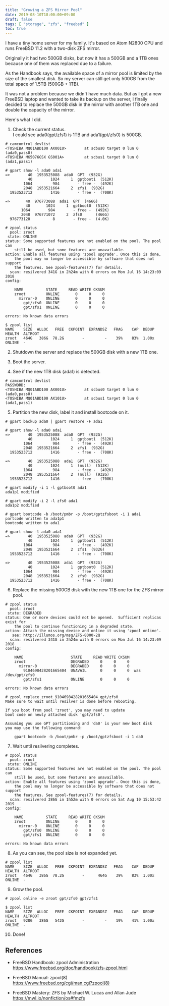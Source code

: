 ```yaml
---
title: "Growing a ZFS Mirror Pool"
date: 2019-08-10T18:00:00+09:00
draft: false
tags: [ "storage", "zfs", "freebsd" ]
toc: true
---
```

I have a tiny home server for my family. It's based on Atom N2800 CPU and runs FreeBSD 11.2 with a two-disk ZFS mirror.

Originally it had two 500GB disks, but now it has a 500GB and a 1TB ones because one of them was replaced due to a failure.

As the Handbook says, the available space of a mirror pool is limited by the size of the smallest disk. So my server can still get only 500GB from the total space of 1.5TB (500GB + 1TB).

It was not a problem because we didn't have much data. But as I got a new FreeBSD laptop and wanted to take its backup on the server, I finally decided to replace the 500GB disk in the mirror with another 1TB one and double the capacity of the mirror.

Here's what I did.

1. Check the current status.  
I could see ada0(gpt/zfs1) is 1TB and ada1(gpt/zfs0) is 500GB.
```
# camcontrol devlist
<TOSHIBA MQ01ABD100 AX001U>        at scbus0 target 0 lun 0 (ada0,pass0)
<TOSHIBA MK5076GSX GS001A>         at scbus1 target 0 lun 0 (ada1,pass1)

# gpart show -l ada0 ada1
=>        40  1953525088  ada0  GPT  (932G)
          40        1024     1  gptboot1  (512K)
        1064         984        - free -  (492K)
        2048  1953521664     2  zfs1  (932G)
  1953523712        1416        - free -  (708K)

=>       40  976773088  ada1  GPT  (466G)
         40       1024     1  gptboot0  (512K)
       1064        984        - free -  (492K)
       2048  976771072     2  zfs0      (466G)
  976773120          8        - free -  (4.0K)

# zpool status
  pool: zroot
 state: ONLINE
status: Some supported features are not enabled on the pool. The pool can
	still be used, but some features are unavailable.
action: Enable all features using 'zpool upgrade'. Once this is done,
	the pool may no longer be accessible by software that does not support
	the features. See zpool-features(7) for details.
  scan: resilvered 341G in 2h24m with 0 errors on Mon Jul 16 14:23:09 2018
config:

	NAME          STATE     READ WRITE CKSUM
	zroot         ONLINE       0     0     0
	  mirror-0    ONLINE       0     0     0
	    gpt/zfs0  ONLINE       0     0     0
	    gpt/zfs1  ONLINE       0     0     0

errors: No known data errors

$ zpool list
NAME    SIZE  ALLOC   FREE  CKPOINT  EXPANDSZ   FRAG    CAP  DEDUP  HEALTH  ALTROOT
zroot   464G   386G  78.2G        -         -    39%    83%  1.00x  ONLINE  -
```

2. Shutdown the server and replace the 500GB disk with a new 1TB one.

3. Boot the server.

4. See if the new 1TB disk (ada1) is detected.
```
# camcontrol devlist
PASSWORD: 
<TOSHIBA MQ01ABD100 AX001U>        at scbus0 target 0 lun 0 (ada0,pass0)
<TOSHIBA MQ01ABD100 AX101U>        at scbus1 target 0 lun 0 (ada1,pass1)
```

5. Partition the new disk, label it and install bootcode on it.
```
# gpart backup ada0 | gpart restore -F ada1

# gpart show -l ada0 ada1
=>        40  1953525088  ada0  GPT  (932G)
          40        1024     1  gptboot1  (512K)
        1064         984        - free -  (492K)
        2048  1953521664     2  zfs1  (932G)
  1953523712        1416        - free -  (708K)

=>        40  1953525088  ada1  GPT  (932G)
          40        1024     1  (null)  (512K)
        1064         984        - free -  (492K)
        2048  1953521664     2  (null)  (932G)
  1953523712        1416        - free -  (708K)

# gpart modify -i 1 -l gptboot0 ada1
ada1p1 modified

# gpart modify -i 2 -l zfs0 ada1
ada1p2 modified

# gpart bootcode -b /boot/pmbr -p /boot/gptzfsboot -i 1 ada1
partcode written to ada1p1
bootcode written to ada1

# gpart show -l ada0 ada1
=>        40  1953525088  ada0  GPT  (932G)
          40        1024     1  gptboot1  (512K)
        1064         984        - free -  (492K)
        2048  1953521664     2  zfs1  (932G)
  1953523712        1416        - free -  (708K)

=>        40  1953525088  ada1  GPT  (932G)
          40        1024     1  gptboot0  (512K)
        1064         984        - free -  (492K)
        2048  1953521664     2  zfs0  (932G)
  1953523712        1416        - free -  (708K)
```

6. Replace the missing 500GB disk with the new 1TB one for the ZFS mirror pool.
```
# zpool status
  pool: zroot
 state: DEGRADED
status: One or more devices could not be opened.  Sufficient replicas exist for
	the pool to continue functioning in a degraded state.
action: Attach the missing device and online it using 'zpool online'.
   see: http://illumos.org/msg/ZFS-8000-2Q
  scan: resilvered 341G in 2h24m with 0 errors on Mon Jul 16 14:23:09 2018
config:

	NAME                     STATE     READ WRITE CKSUM
	zroot                    DEGRADED     0     0     0
	  mirror-0               DEGRADED     0     0     0
	    9104698428201665404  UNAVAIL      0     0     0  was /dev/gpt/zfs0
	    gpt/zfs1             ONLINE       0     0     0

errors: No known data errors

# zpool replace zroot 9104698428201665404 gpt/zfs0
Make sure to wait until resilver is done before rebooting.

If you boot from pool 'zroot', you may need to update
boot code on newly attached disk 'gpt/zfs0'.

Assuming you use GPT partitioning and 'da0' is your new boot disk
you may use the following command:

	gpart bootcode -b /boot/pmbr -p /boot/gptzfsboot -i 1 da0
```

7. Wait until resilvering completes.
```
# zpool status
  pool: zroot
 state: ONLINE
status: Some supported features are not enabled on the pool. The pool can
	still be used, but some features are unavailable.
action: Enable all features using 'zpool upgrade'. Once this is done,
	the pool may no longer be accessible by software that does not support
	the features. See zpool-features(7) for details.
  scan: resilvered 386G in 1h52m with 0 errors on Sat Aug 10 15:53:42 2019
config:

	NAME          STATE     READ WRITE CKSUM
	zroot         ONLINE       0     0     0
	  mirror-0    ONLINE       0     0     0
	    gpt/zfs0  ONLINE       0     0     0
	    gpt/zfs1  ONLINE       0     0     0

errors: No known data errors
```

8. As you can see, the pool size is not expanded yet.
```
# zpool list
NAME    SIZE  ALLOC   FREE  CKPOINT  EXPANDSZ   FRAG    CAP  DEDUP  HEALTH  ALTROOT
zroot   464G   386G  78.2G        -      464G    39%    83%  1.00x  ONLINE  -
```

9. Grow the pool.
```
# zpool online -e zroot gpt/zfs0 gpt/zfs1

$ zpool list
NAME    SIZE  ALLOC   FREE  CKPOINT  EXPANDSZ   FRAG    CAP  DEDUP  HEALTH  ALTROOT
zroot   928G   386G   542G        -         -    19%    41%  1.00x  ONLINE  -
```

10. Done!

## References
* FreeBSD Handbook: zpool Administration  
<https://www.freebsd.org/doc/handbook/zfs-zpool.html>

* FreeBSD Manual: zpool(8)  
<https://www.freebsd.org/cgi/man.cgi?zpool(8)>

* FreeBSD Mastery: ZFS by Michael W. Lucas and Allan Jude  
<https://mwl.io/nonfiction/os#fmzfs>



